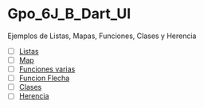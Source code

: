 # Gpo_6J_B_Dart_UI
Ejemplos de Listas, Mapas, Funciones, Clases y Herencia

- [ ] [Listas](https://dartpad.dartlang.org/cae91fc4116dea407d2f657312c3c246)
- [ ] [Map](https://dartpad.dartlang.org/f0f2f4ae1505a9fa2be6198f4a2b3607)
- [ ] [Funciones varias](https://dartpad.dartlang.org/49b2008df660ac3f50f07c376a7755fe)
- [ ] [Funcion Flecha](https://dartpad.dartlang.org/5e4a2018107a9f0437c130fcb59e2d83)
- [ ] [Clases](https://dartpad.dartlang.org/e93d83c8d5ac94652fcd78ac7be73c0c)
- [ ] [Herencia](https://dartpad.dartlang.org/bbef48425c76098752e705ef794d113e)
